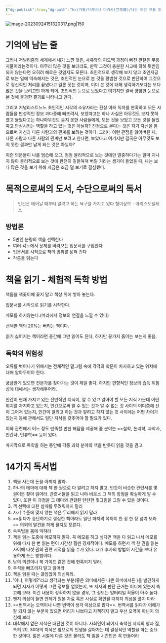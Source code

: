 ```yaml
---
{"dg-publish":true,"dg-path":"kr/기록/타치바나 다카시(立花隆)/나는 이런 책을 읽어 왔다 (다치바나 식 독서론, 독서술, 서재론).md","permalink":"/kr/기록/타치바나 다카시(立花隆)/나는 이런 책을 읽어 왔다 (다치바나 식 독서론, 독서술, 서재론)/","title":"나는 이런 책을 읽어 왔다 (다치바나 식 독서론, 독서술, 서재론)","tags":["📚Book","#독서론"],"created":"2023-05-01","updated":"2023-09-24 15:09:51"}
---
```


 

![image-20230924151320317.png|150](/img/user/Obsidian_test/%EA%B8%B0%EB%A1%9D/assets/%EB%82%98%EB%8A%94%20%EC%9D%B4%EB%9F%B0%20%EC%B1%85%EC%9D%84%20%EC%9D%BD%EC%96%B4%20%EC%99%94%EB%8B%A4/image-20230924151320317.png)


# 기억에 남는 줄

그러나 저널리즘의 세계에서 내가 느낀 것은, 사유와의 피드백 과정이 빠진 관찰은 무용지물이라는것이다. 아무리 많은 것을 보더라도, 만약 그것이 충분한 사고에 의해 뒷받침되지 않는다면 오히려 해로운 것일지도 모른다. 초인적으로 생각해 보지 않고 초인저긍로 보는 일에 익숙해지는 것은, 초인적인 눈으로 본 것을 평범한 것으로 판단하여 그것으로 정신적인 처리를 끝냈다고 결론 짓는 것이며, 이미 본 것에 대해 생각하기보다는 보다 많은 것을 보려고만 하게 되어, 초인적인 눈으로 보았다고 여기지만 결국 평범한 눈으로 본 것에 불과한 결과로 나타나고 만다. 

그리고 저널리스트느느 초인적인 시각의 소유자라는 환상 아래 독자를 현혹하고 모든 사람들을 만성적인 정보 과다증에 빠뜨려서, 보았따고는 하나 사실은 아무것도 보지 못하였고 들었다고는 하나아무것도 듣지 못한 사람들에게, 모든 것을 보았고 모든 것을 들었따고 안심시키는 역할을 하고 있는 것은 아닐까? 진정으로 본다는 것은 자기 자신을 봄으로써 자신과 다른 사람과의 관계를 보려는 것이다. 그러나 이런 관점을 잃어버린 채, 다른 사람과 다른 사람의 관계만 보려고 한다면, 보았다고 여기지만 결국은 아무것도 보지 못한 결과만 남게 되는 것은 아닐까? 

이런 의문들이 나를 엄습해 오고, 점점 물리적으로 보는 것에만 열중하다가는 얼마 지나지 않아 물리적으로 보는 것에 완전히 길들여져 버릴 거라는 생가이 들었을 때, 나는 보다 많은 것을 보기 위해 지금은 조금 덜 보기로 결심했다.

# 목적으로써의 도서, 수단으로써의 독서

> 인간은 태어날 때부터 알려고 하는 욕구를 가지고 있다
> 형이상학 - 아리스토텔레스 

## 방법론

- 5만엔 분량의 책을 선택한다
- 여러 각도에서 문제를 바라보는 입문서를 구입한다
- 입문서를 시작으로 책의 범위를 넓혀 간다
- 각론을 읽는다

# 책을 읽기 - 체험적 독학 방법

책들을 책꽃이에 꽃지 말고 책상 위에 쌓아 놓는다.

입문서를 시작으로 읽기를 시작한다.

메모를 하지않는다.(머리에서 정보의 연결을 느낄 수 있다)

선택한 책의 20%는 버리는 책이다.

읽기 싫어지는 책이라면 중간에 그만 읽어도 된다, 하지만 끝가지 훍어는 보는게 좋음.

## 독학의 위험성

오류를 벗어나기 위해서는 전체적인 밑그림 속에 각각의 학문이 차지하고 있는 위치에 대해 알아두어야 한다.

궁금한게 있으면 전문가를 찾아가는 것이 제일 좋다, 하지만 편향적인 정보의 습득 위험성에 대해서는 생각해두어라.

인간이 현재 가지고 있는 전반적인 지식이, 알 수 있고 알아야 할 모든 지식 가운데 어떤 위치를 차지하고 있는지, 인간으로써 알 수 있는 것과 알 수 없는 것 사이의 어디쯤에 선이 그어져 있는지, 인간이 알려고 하는 것과 알려고 하지 않는 것 사이에는 어떤 차이가 있는지 등에 관해서도 일단 지식을 갖추어야 할 필요가 있다.

이와 관련해서 어느 정도 만족할 만한 해답을 제공해 줄 분야는 
==철학, 논리학, 과학사, 인간사, 인류학== 등이 있다.

마지막으로 독학을 하는 동안에 각종 과학 분야의 책을 반듯이 읽을 것을 권고.


# 14가지 독서법

1. 책을 사는데 돈을 아끼지 말라.
2. 하나의 테마에 대해 책 한 권으로 다 알려고 하지 말고, 반듯이 비슷한 관련서를 몇 권이든 찾아 읽어라. 관련서들을 읽고 나야 비로소 그 책의 장점을 확실하게 알 수 있다. 또한 이 과정을 그 테마와 관련된 탄탄한 및그림을 그릴 수 있을 것이다.
3. 책 선택에 대한 실패를 두려워하지 말라
4. 자기 수준에 맞지 않는 책은 무리해서 읽지 말라
5. ==읽다가 중단하기로 결심한 책이라도 일단 마지막 쪽까지 한 장 한 장 넘겨 보라== 의외의 발견을 하게 될지도 모른다.
6. 속독법을 몸에 익혀라
7. 책을 읽는 도중에 메모하지 말자. 꼭 메모를 하고 싶다면 책을 다 읽고 나서 메모를 위해 다시 한 번 읽는 편이 시간상 훨씬 경제적이다. 메모를 하면서 책 한 권을 읽는 사이에 다섯 권의 관련 서적을 읽을 수가 있다. 대개 후자의 방법이 시간을 보다 유용하게 쓰는 방법이다.
8. 남의 의견이나 북 가이드 같은 것에 현혹되지 말라.
9. 주석을 빠뜨리지 말고 읽어라
10. 책을 읽을 때는 끊임없이 의심하라.
11. '아니, 어떻게?'라고 생각되는 부분(좋은 의미에서든 나쁜 의미에서든 )을 발견하게 되면 저자가 어떻게 그런 정보를 얻었는지, 또 저자의 판단 근거는 어디에 있는지 숙고해 보라. 이런 내용이 정확하지 않을 경우, 그 정보는 엉터리일 확율이 아주 높다.
12. 왠지 의심이 들면 언제가 원본 자료 혹은 사실로 확인될 때까지 의심을 풀지 마라
13. ==번역서는 오역이나 나쁜 번역이 생각 이상으로 많다==. 번역서를 읽다가 이해가 잘 되지 않는 부분이 있으면 머리가 나쁘다고 자책하지 말고 우선 오역이 아닌지 의심해 보라
14. 대학에서 얻은 지식은 대단한 것이 아니다. 사회인이 되어서 축척한 지식의 양과 질, 특히 20, 30대의 지식은 앞으로의 인생을 살아가는 데 결정적인 역할을 하는 중요한 것이다. 젊은 시절에 다른 것은 몰라도 책 읽을 시간만은 꼭 만들어라
